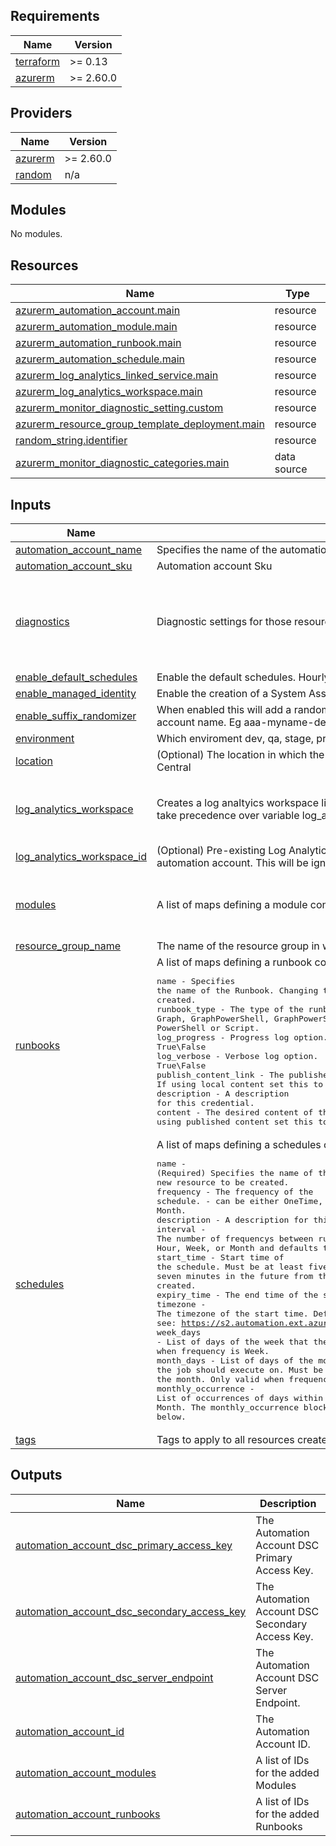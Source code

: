 ## Requirements

| Name | Version |
|------|---------|
| <a name="requirement_terraform"></a> [terraform](#requirement\_terraform) | >= 0.13 |
| <a name="requirement_azurerm"></a> [azurerm](#requirement\_azurerm) | >= 2.60.0 |

## Providers

| Name | Version |
|------|---------|
| <a name="provider_azurerm"></a> [azurerm](#provider\_azurerm) | >= 2.60.0 |
| <a name="provider_random"></a> [random](#provider\_random) | n/a |

## Modules

No modules.

## Resources

| Name | Type |
|------|------|
| [azurerm_automation_account.main](https://registry.terraform.io/providers/hashicorp/azurerm/latest/docs/resources/automation_account) | resource |
| [azurerm_automation_module.main](https://registry.terraform.io/providers/hashicorp/azurerm/latest/docs/resources/automation_module) | resource |
| [azurerm_automation_runbook.main](https://registry.terraform.io/providers/hashicorp/azurerm/latest/docs/resources/automation_runbook) | resource |
| [azurerm_automation_schedule.main](https://registry.terraform.io/providers/hashicorp/azurerm/latest/docs/resources/automation_schedule) | resource |
| [azurerm_log_analytics_linked_service.main](https://registry.terraform.io/providers/hashicorp/azurerm/latest/docs/resources/log_analytics_linked_service) | resource |
| [azurerm_log_analytics_workspace.main](https://registry.terraform.io/providers/hashicorp/azurerm/latest/docs/resources/log_analytics_workspace) | resource |
| [azurerm_monitor_diagnostic_setting.custom](https://registry.terraform.io/providers/hashicorp/azurerm/latest/docs/resources/monitor_diagnostic_setting) | resource |
| [azurerm_resource_group_template_deployment.main](https://registry.terraform.io/providers/hashicorp/azurerm/latest/docs/resources/resource_group_template_deployment) | resource |
| [random_string.identifier](https://registry.terraform.io/providers/hashicorp/random/latest/docs/resources/string) | resource |
| [azurerm_monitor_diagnostic_categories.main](https://registry.terraform.io/providers/hashicorp/azurerm/latest/docs/data-sources/monitor_diagnostic_categories) | data source |

## Inputs

| Name | Description | Type | Default | Required |
|------|-------------|------|---------|:--------:|
| <a name="input_automation_account_name"></a> [automation\_account\_name](#input\_automation\_account\_name) | Specifies the name of the automation account name. Prefix aaa- will be applied | `any` | n/a | yes |
| <a name="input_automation_account_sku"></a> [automation\_account\_sku](#input\_automation\_account\_sku) | Automation account Sku | `string` | `"Basic"` | no |
| <a name="input_diagnostics"></a> [diagnostics](#input\_diagnostics) | Diagnostic settings for those resources that support it. | <pre>object({<br>    destination   = string<br>    eventhub_name = string<br>    logs          = list(string)<br>    metrics       = list(string)<br>  })</pre> | `null` | no |
| <a name="input_enable_default_schedules"></a> [enable\_default\_schedules](#input\_enable\_default\_schedules) | Enable the default schedules. Hourly | `bool` | `true` | no |
| <a name="input_enable_managed_identity"></a> [enable\_managed\_identity](#input\_enable\_managed\_identity) | Enable the creation of a System Assigned Managed Identity | `bool` | `true` | no |
| <a name="input_enable_suffix_randomizer"></a> [enable\_suffix\_randomizer](#input\_enable\_suffix\_randomizer) | When enabled this will add a randomly generated 3 character suffix to the automation account name. Eg aaa-myname-dev-abc | `bool` | `true` | no |
| <a name="input_environment"></a> [environment](#input\_environment) | Which enviroment dev, qa, stage, production | `string` | n/a | yes |
| <a name="input_location"></a> [location](#input\_location) | (Optional) The location in which the resources will be created. Defaults to Canada Central | `string` | `"Canada Central"` | no |
| <a name="input_log_analytics_workspace"></a> [log\_analytics\_workspace](#input\_log\_analytics\_workspace) | Creates a log analtyics workspace linked to the automation account. Setting this will take precedence over variable log\_analytics\_workspace\_id | `map(string)` | <pre>{<br>  "retention_in_days": 30,<br>  "sku": "PerGB2018"<br>}</pre> | no |
| <a name="input_log_analytics_workspace_id"></a> [log\_analytics\_workspace\_id](#input\_log\_analytics\_workspace\_id) | (Optional) Pre-existing Log Analytics Workspace ID that will be connected with the automation account. This will be ignored if log\_analytics\_workspace isn't null | `string` | `null` | no |
| <a name="input_modules"></a> [modules](#input\_modules) | A list of maps defining a module configuration | <pre>list(object({<br>    name            = string,<br>    module_link_uri = string<br>  }))</pre> | `[]` | no |
| <a name="input_resource_group_name"></a> [resource\_group\_name](#input\_resource\_group\_name) | The name of the resource group in which the resources will be created. | `string` | n/a | yes |
| <a name="input_runbooks"></a> [runbooks](#input\_runbooks) | A list of maps defining a runbook configuration<pre>name - Specifies the name of the Runbook. Changing this forces a new resource to be created.<br>runbook_type - The type of the runbook - can be either Graph, GraphPowerShell, GraphPowerShellWorkflow, PowerShellWorkflow, PowerShell or Script.<br>log_progress - Progress log option. True\False<br>log_verbose - Verbose log option. True\False<br>publish_content_link - The published runbook content link. If using local content set this to null.<br>description - A description for this credential.<br>content - The desired content of the runbook. If using published content set this to null.</pre> | <pre>list(object({<br>    name                     = string,<br>    log_verbose              = bool,<br>    log_progress             = bool,<br>    description              = string,<br>    runbook_type             = string,<br>    publish_content_link_uri = string,<br>    content                  = string<br>  }))</pre> | `[]` | no |
| <a name="input_schedules"></a> [schedules](#input\_schedules) | A list of maps defining a schedules configuration<pre>name - (Required) Specifies the name of the Schedule. Changing this forces a new resource to be created.<br>frequency - The frequency of the schedule. - can be either OneTime, Day, Hour, Week, or Month.<br>description - A description for this Schedule.<br>interval - The number of frequencys between runs. Only valid when frequency is Day, Hour, Week, or Month and defaults to 1.<br>start_time - Start time of the schedule. Must be at least five minutes in the future. Defaults to seven minutes in the future from the time the resource is created.<br>expiry_time - The end time of the schedule.<br>timezone - The timezone of the start time. Defaults to UTC. For possible values see: https://s2.automation.ext.azure.com/api/Orchestrator/TimeZones?_=1594792230258<br>week_days -  List of days of the week that the job should execute on. Only valid when frequency is Week.<br>month_days -  List of days of the month that the job should execute on. Must be between 1 and 31. -1 for last day of the month. Only valid when frequency is Month.<br>monthly_occurrence -  List of occurrences of days within a month. Only valid when frequency is Month. The monthly_occurrence block supports fields documented below.</pre> | <pre>list(object({<br>    name                           = string,<br>    frequency                      = string,<br>    interval                       = number,<br>    timezone                       = string,<br>    start_time                     = string,<br>    description                    = string,<br>    week_days                      = list(string),<br>    monthly_occurrence_days        = list(string),<br>    monthly_occurrence_occurrences = list(string),<br>  }))</pre> | `null` | no |
| <a name="input_tags"></a> [tags](#input\_tags) | Tags to apply to all resources created. | `map(string)` | `{}` | no |

## Outputs

| Name | Description |
|------|-------------|
| <a name="output_automation_account_dsc_primary_access_key"></a> [automation\_account\_dsc\_primary\_access\_key](#output\_automation\_account\_dsc\_primary\_access\_key) | The Automation Account DSC Primary Access Key. |
| <a name="output_automation_account_dsc_secondary_access_key"></a> [automation\_account\_dsc\_secondary\_access\_key](#output\_automation\_account\_dsc\_secondary\_access\_key) | The Automation Account DSC Secondary Access Key. |
| <a name="output_automation_account_dsc_server_endpoint"></a> [automation\_account\_dsc\_server\_endpoint](#output\_automation\_account\_dsc\_server\_endpoint) | The Automation Account DSC Server Endpoint. |
| <a name="output_automation_account_id"></a> [automation\_account\_id](#output\_automation\_account\_id) | The Automation Account ID. |
| <a name="output_automation_account_modules"></a> [automation\_account\_modules](#output\_automation\_account\_modules) | A list of IDs for the added Modules |
| <a name="output_automation_account_runbooks"></a> [automation\_account\_runbooks](#output\_automation\_account\_runbooks) | A list of IDs for the added Runbooks |
